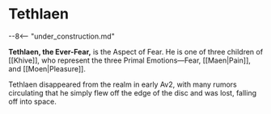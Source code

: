 # Tethlaen

--8<-- "under_construction.md"

**Tethlaen, the Ever-Fear,** is the Aspect of Fear. He is one of three children of [[Khive]], who represent the three Primal Emotions—Fear, [[Maen|Pain]], and [[Moen|Pleasure]].

Tethlaen disappeared from the realm in early Av2, with many rumors circulating that he simply flew off the edge of the disc and was lost, falling off into space.

